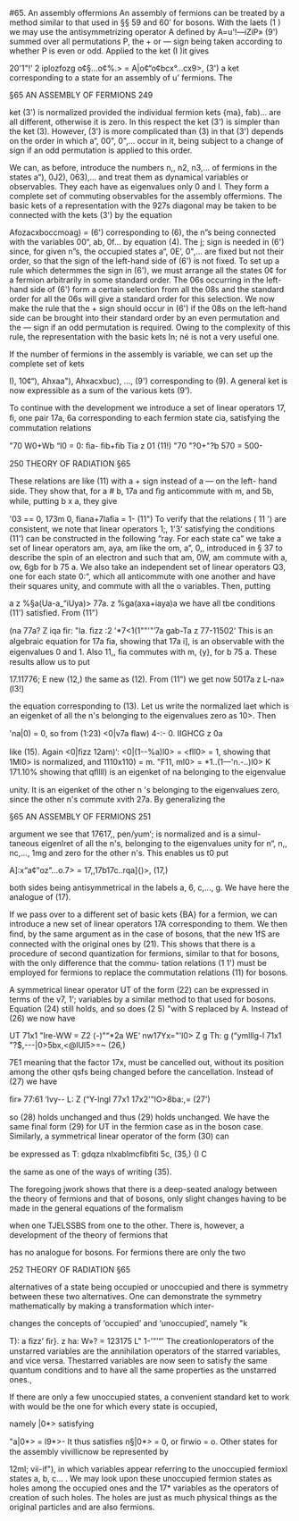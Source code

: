 #65. An assembly offermions
An assembly of fermions can be treated by a method similar to
that used in §§ 59 and 60’ for bosons. With the laets (1 ) we may use
the antisymmetrizing operator A defined by
A=u’!—iZiP» (9')
summed over all permutations P, the + or — sign being taken
according to whether P is even or odd. Applied to the ket (I )it gives

20'1"!’ 2 iplozfozg o¢§...o¢%.> = A|o¢“o¢bcx°...cx9>, (3')
a ket corresponding to a state for an assembly of u’ fermions. The

§65 AN ASSEMBLY OF FERMIONS 249

ket (3') is normalized provided the individual fermion kets {ma}, fab)...
are all different, otherwise it is zero. In this respect the ket (3') is
simpler than the ket (3). However, (3') is more complicated than (3)
in that (3') depends on the order in which a“, 00", 0",... occur in it,
being subject to a change of sign if an odd permutation is applied
to this order.

We can, as before, introduce the numbers n,, n2, n3,... of fermions
in the states a“), 0J2), 063),... and treat them as dynamical variables or
observables. They each have as eigenvalues only 0 and l. They form
a complete set of commuting observables for the assembly offermions.
The basic kets of a representation with the 927s diagonal may be taken
to be connected with the kets (3') by the equation

Afozacxboccmoag) =   (6')
corresponding to (6), the n”s being connected with the variables
00“, ab, 0f... by equation (4). The j; sign is needed in (6') since, for
given n”s, the occupied states a“, 0E’, 0",... are fixed but not their
order, so that the sign of the left-hand side of (6') is not fixed. To
set up a rule which determmes the sign in (6'), we must arrange all
the states 0¢ for a fermion arbitrarily in some standard order. The
06s occurring in the left-hand side of (6') form a certain selection from
all the 08s and the standard order for all the 06s will give a standard
order for this selection. We now make the rule that the + sign should
occur in (6') if the 08s on the left-hand side can be brought into their
standard order by an even permutation and the — sign if an odd
permutation is required. Owing to the complexity of this rule,
the representation with the basic kets In; né  is not a very
useful one.

If the number of fermions in the assembly is variable, we can set
up the complete set of kets

I), 10¢“), Ahxaa"), Ahxacxbuc), ..., (9')
corresponding to (9). A general ket is now expressible as a sum of
the various kets (9').

To continue with the development we introduce a set of linear
operators 17, ﬁ, one pair 17a, 6a corresponding to each fermion state cia,
satisfying the commutation relations

"70 W0+Wb “l0 = 0:
ﬁa- ﬁb+ﬁb Tia z 01 (11!)
"70 "?0+"?b 570 = 500-

250 THEORY OF RADIATION §65

These relations are like (11) with a + sign instead of a — on the left-
hand side. They show that, for a # b, 17a and ﬁg anticommute with
m, and 5b, while, putting b x a, they give

'03 == 0, 173m 0, ﬁana+7laﬁa = 1- (11")
To verify that the relations ( 11 ') are consistent, we note that linear
operators 1;, 1'3‘ satisfying the conditions (11') can be constructed in
the following “ray. For each state ca“ we take a set of linear operators
am, aya, am like the om, a”, 0,, introduced in § 37 to describe the spin
of an electron and such that am, 0W, am commute with a, ow, 6gb
for b 75 a. We also take an independent set of linear operators Q3,
one for each state 0:“, which all anticommute with one another and
have their squares unity, and commute with all the o variables.
Then, putting

a z %§a(Ua-a_“iUya)> 77a. z %ga(axa+iaya)a
we have all tbe conditions (11') satisfied.
From (11")

(na 77a? Z iqa ﬁr: "la. ﬁzz :2 '*7<1(1""'"’7a gab-Ta z 77-11502‘
This is an algebraic equation for 17a ﬁa, showing that 17a i], is an
observable with the eigenvalues 0 and 1. Also 11,, ﬁa commutes with
m, {y}, for b 75 a. These results allow us to put

17.11776; E new (12,)
the same as (12). From (11") we get now
5017a z L-na» (l3!)

the equation corresponding to (13).
Let us write the normalized laet which is an eigenket of all the n's
belonging to the eigenvalues zero as 10>. Then

'na|0) = 0,
so from (1:23) <0|v7a ﬂaw) 4-:- 0.
IIGHCG  z 0a 

like (15). Again
<0|ﬁzz 12am)‘: <0|(1--%a)l0> = <ﬂl0> = 1,
showing that 1Ml0> is normalized, and
1110x110) = m. "F11, ml0> = *1..(1—'n.-..)l0> K 171.10%
showing that qﬂlll) is an eigenket of na belonging to the eigenvalue

unity. It is an eigenket of the other n 's belonging to the eigenvalues
zero, since the other n's commute xvith 27a. By generalizing the

§65 AN ASSEMBLY OF FERMIONS 251

argument we see that 17617,, pen/yum‘; is normalized and is a simul-
taneous eigenlret of all the n's, belonging to the eigenvalues unity
for n“, n,, nc,..., 1mg and zero for the other n's. This enables us t0 put

A]:x“a¢"oz”...o.7> = 17,,17b17c..rqa]{)>, (17,)

both sides being antisymmetrical in the labels a, 6, c,..., g. We have
here the analogue of (17).

If we pass over to a different set of basic kets {BA} for a fermion,
we can introduce a new set of linear operators 17A corresponding to
them. We then ﬁnd, by the same argument as in the case of bosons,
that the new 1fS are connected with the original ones by (21). This
shows that there is a procedure of second quantization for fermions,
similar to that for bosons, with the only difference that the commu-
tation relations (1 1') must be employed for fermions to replace the
commutation relations (11) for bosons.

A symmetrical linear operator UT of the form (22) can be expressed
in terms of the v7, 1‘; variables by a similar method to that used for
bosons. Equation (24) still holds, and so does (2 5) "with S replaced
by A. Instead of (26) we now have

UT 71x1 "Ire-WW = Z2 (-)"“*2a WE‘ nw17Yx="'l0><alUlxT>
Z g Th: g (“ymlllg-l 71x1 "?$,---|0>5bx,<@lUl5>=~ (26,)

7E1 meaning that the factor 17x, must be cancelled out, without its
position among the other qsfs being changed before the cancellation.
Instead of (27) we have

ﬁr» 77:61 ‘Ivy--  L: Z (“Y-lngl 77x1 17x2'"lO>8ba:,= (27')

so (28) holds unchanged and thus (29) holds unchanged. We have
the same final form (29) for UT in the fermion case as in the boson
case. Similarly, a symmetrical linear operator  of the form (30) can

be expressed as  T: gdqza nlxablmcﬁbﬁti 5c, (35,)
{I C

the same as one of the ways of writing (35).

The foregoing jwork shows that there is a deep-seated analogy
between the theory of fermions and that of bosons, only slight
changes having to be made in the general equations of the formalism

when one TJELSSBS from one to the other.
There is, however, a development of the theory of fermions that

has no analogue for bosons. For fermions there are only the two

 

252 THEORY OF RADIATION §65

alternatives of a state being occupied or unoccupied and there is
symmetry between these two alternatives. One can demonstrate the
symmetry mathematically by making a transformation which inter-

changes the concepts of ‘occupied’ and ‘unoccupied’, namely
"k

T): a ﬁzz’ ﬁr}. z ha:
W»? = 123175 L" 1-'”’“'
The creationloperators of the unstarred variables are the annihilation
operators of the starred variables, and vice versa. Thestarred variables
are now seen to satisfy the same quantum conditions and to have all
the same properties as the unstarred ones.,

If there are only a few unoccupied states, a convenient standard
ket to work with would be the one for which every state is occupied,

namely |0*> satisfying

"a|0*> = l9*>-
It thus satisfies n§|0*> = 0,
or ﬁrwio = o.
Other states for the assembly vivillicnow be represented by

12ml; vii-if"),
in which variables appear referring to the unoccupied fermioxl states
a, b, c... . We may look upon these unoccupied fermion states as holes
among the occupied ones and the 17* variables as the operators of
creation of such holes. The holes are just as much physical things
as the original particles and are also fermions.

